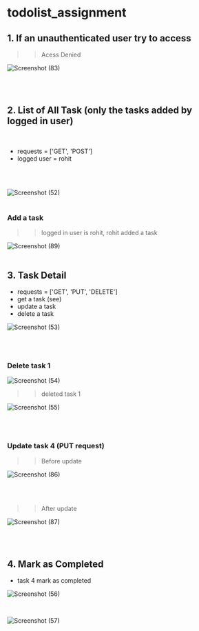 # todolist_assignment


## 1. If an unauthenticated user try to access

>> Acess Denied

![Screenshot (83)](https://user-images.githubusercontent.com/72871727/216750617-697e7072-bdf3-4131-a78c-371bf89d6886.png)

</br>
</br>

## 2. List of All Task (only the tasks added by logged in user)
</br>

* requests = ['GET', 'POST']
* logged user = rohit
</br>
</br>

![Screenshot (52)](https://user-images.githubusercontent.com/72871727/209382643-f12dbe83-0c99-4701-9463-aac50c083dfd.png)
</br>
</br>

### Add a task

>> logged in user is rohit, rohit added a task

![Screenshot (89)](https://user-images.githubusercontent.com/72871727/216750966-b8bc30cb-94e5-42c0-8874-0444afb10d07.png)
</br>
</br>

## 3. Task Detail

* requests = ['GET', 'PUT', 'DELETE']
* get a task (see)
* update a task
* delete a task

![Screenshot (53)](https://user-images.githubusercontent.com/72871727/209383478-7e36b310-ba05-4cf9-a80d-9f631690acca.png)

</br>
</br>

### Delete task 1 

![Screenshot (54)](https://user-images.githubusercontent.com/72871727/209383703-55172cad-ae44-41ab-a8a1-35332b85d6d5.png)
</br>

>> deleted task 1

![Screenshot (55)](https://user-images.githubusercontent.com/72871727/209383944-062a1441-7d01-49e4-b210-2f9d316f6c9b.png)

</br>
</br>

### Update task 4 (PUT request)

>> Before update

![Screenshot (86)](https://user-images.githubusercontent.com/72871727/216751506-01b40cc5-cf36-4d19-bae0-065a70f93e3f.png)

</br>
</br>

>> After update

![Screenshot (87)](https://user-images.githubusercontent.com/72871727/216751526-226f411a-0bf9-4942-8995-717793650cf8.png)

</br>
</br>

## 4. Mark as Completed

* task 4 mark as completed

![Screenshot (56)](https://user-images.githubusercontent.com/72871727/209384187-ca0c49cf-1b65-42dd-809a-06a357893d25.png)

</br>

![Screenshot (57)](https://user-images.githubusercontent.com/72871727/209384259-03a0e8c2-3d5b-4db4-bb39-843ea3af644a.png)

</br>
